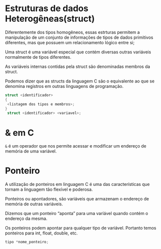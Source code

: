 # Estruturas de dados Heterogêneas(struct)

Diferentemente dos tipos homogêneos, essas estrturas permitem a manipulação de um conjunto de informações de tipos de dados primitivos diferentes, mas que possuem um relacionamento lógico entre si;

Uma struct é uma variável especial que contém diversas outras variáveis normalmente de tipos diferentes.

As variáveis internas contidas pela struct são denominadas membros da struct.

Podemos dizer que as structs da linguagem C são o equivalente ao que se denomina registros em outras linguagens de programação.

```C
struct <identificador>
{
 <listagem dos tipos e membros>;
}
 struct <identificador> <variavel>;
 ```

 # & em C

 `&` é um operador que nos permite acessar e modificar um endereço de memória de uma variável.
 

 # Ponteiro

 A utilização de ponteiros em linguagem C é uma das características que tornam a linguagem tão flexível e poderosa.

Ponteiros ou apontadores, são variáveis que armazenam o endereço de memória de outras variáveis.

Dizemos que um ponteiro “aponta” para uma varíável quando contém o endereço da mesma.

Os ponteiros podem apontar para qualquer tipo de variável. Portanto temos ponteiros para int, float, double, etc.

```C
tipo *nome_ponteiro;
```
